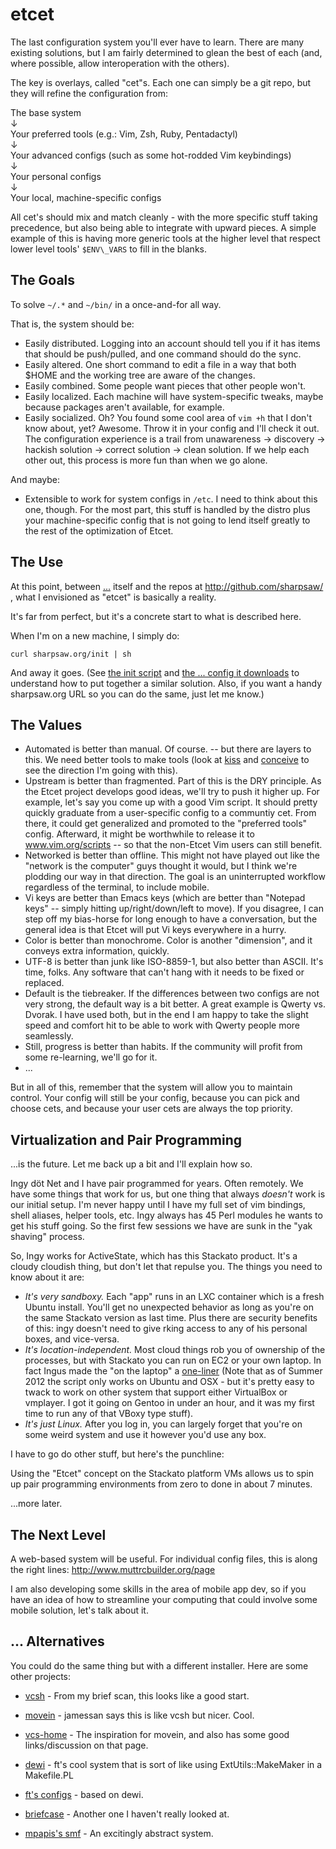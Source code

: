 etcet
=====

The last configuration system you'll ever have to learn. There are many
existing solutions, but I am fairly determined to glean the best of each (and,
where possible, allow interoperation with the others).

The key is overlays, called "cet"s. Each one can simply be a git repo, but
they will refine the configuration from:

The base system  
↓  
Your preferred tools (e.g.: Vim, Zsh, Ruby, Pentadactyl)  
↓  
Your advanced configs (such as some hot-rodded Vim keybindings)  
↓  
Your personal configs  
↓  
Your local, machine-specific configs

All cet's should mix and match cleanly - with the more specific stuff taking
precedence, but also being able to integrate with upward pieces. A simple
example of this is having more generic tools at the higher level that respect
lower level tools' `$ENV\_VARS` to fill in the blanks.

The Goals
-----------

To solve `~/.*` and `~/bin/` in a once-and-for all way.

That is, the system should be:

- Easily distributed. Logging into an account should tell you if it
  has items that should be push/pulled, and one command should do the
  sync.
- Easily altered. One short command to edit a file in a way that both
  $HOME and the working tree are aware of the changes.
- Easily combined. Some people want pieces that other people won't.
- Easily localized. Each machine will have system-specific tweaks,
  maybe because packages aren't available, for example.
- Easily socialized. Oh? You found some cool area of `vim +h` that I don't
  know about, yet? Awesome. Throw it in your config and I'll check it out.
  The configuration experience is a trail from unawareness → discovery →
  hackish solution → correct solution → clean solution. If we help each other
  out, this process is more fun than when we go alone.

And maybe:

- Extensible to work for system configs in `/etc`. I need to think about this
  one, though. For the most part, this stuff is handled by the distro plus
  your machine-specific config that is not going to lend itself greatly to the
  rest of the optimization of Etcet.

The Use
-------

At this point, between [...](https://github.com/ingydotnet/....git) itself and
the repos at http://github.com/sharpsaw/ , what I envisioned as "etcet" is
basically a reality.

It's far from perfect, but it's a concrete start to what is described here.

When I'm on a new machine, I simply do:

    curl sharpsaw.org/init | sh

And away it goes. (See [the init script](http://sharpsaw.org/init) and [the
... config it downloads](http://sharpsaw.org/dots-conf) to understand how to
put together a similar solution. Also, if you want a handy sharpsaw.org URL so
you can do the same, just let me know.)

The Values
----------

- Automated is better than manual. Of course. -- but there are layers to this.
  We need better tools to make tools (look at
  [kiss](https://github.com/ryanjosephking/config/blob/master/bin/kiss) and
  [conceive](https://github.com/ryanjosephking/config/blob/master/bin/conceive)
  to see the direction I'm going with this).
- Upstream is better than fragmented. Part of this is the DRY principle. As
  the Etcet project develops good ideas, we'll try to push it higher up. For
  example, let's say you come up with a good Vim script. It should pretty
  quickly graduate from a user-specific config to a communtiy cet. From there,
  it could get generalized and promoted to the "preferred tools" config.
  Afterward, it might be worthwhile to release it to www.vim.org/scripts -- so
  that the non-Etcet Vim users can still benefit.
- Networked is better than offline.  This might
  not have played out like the "network is the computer" guys thought it
  would, but I think we're plodding our way in that direction. The goal is an
  uninterrupted workflow regardless of the terminal, to include mobile.
- Vi keys are better than Emacs keys (which are better than "Notepad keys" --
  simply hitting up/right/down/left to move). If you disagree, I can step off
  my bias-horse for long enough to have a conversation, but the general idea
  is that Etcet will put Vi keys everywhere in a hurry.
- Color is better than monochrome. Color is another "dimension", and it
  conveys extra information, quickly.
- UTF-8 is better than junk like ISO-8859-1, but also better than ASCII. It's
  time, folks. Any software that can't hang with it needs to be fixed or
  replaced.
- Default is the tiebreaker. If the differences between two configs are not
  very strong, the default way is a bit better. A great example is Qwerty vs.
  Dvorak. I have used both, but in the end I am happy to take the slight speed
  and comfort hit to be able to work with Qwerty people more seamlessly.
- Still, progress is better than habits. If the community will profit from
  some re-learning, we'll go for it.
- ...

But in all of this, remember that the system will allow you to maintain
control. Your config will still be your config, because you can pick and
choose cets, and because your user cets are always the top priority.

Virtualization and Pair Programming
-----------------------------------

...is the future.  Let me back up a bit and I'll explain how so.

Ingy döt Net and I have pair programmed for years. Often remotely. We have
some things that work for us, but one thing that always _doesn't_ work is our
initial setup. I'm never happy until I have my full set of vim bindings, shell
aliases, helper tools, etc. Ingy always has 45 Perl modules he wants to get
his stuff going. So the first few sessions we have are sunk in the "yak
shaving" process.

So, Ingy works for ActiveState, which has this Stackato product. It's a cloudy
cloudish thing, but don't let that repulse you. The things you need to know
about it are:

- *It's very sandboxy.* Each "app" runs in an LXC container which is a fresh
  Ubuntu install. You'll get no unexpected behavior as long as you're on the
  same Stackato version as last time. Plus there are security benefits of
  this: ingy doesn't need to give rking access to any of his personal boxes,
  and vice-versa.
- *It's location-independent.* Most cloud things rob you of ownership of the
  processes, but with Stackato you can run on EC2 or your own laptop. In fact
  Ingus made the "on the laptop" a
  [one-liner](http://www.activestate.com/blog/2012/03/install-stackato-micro-cloud-one-command)
  (Note that as of Summer 2012 the script only works on Ubuntu and OSX - but
  it's pretty easy to twack to
  work on other system that support either VirtualBox or vmplayer. I got it
  going on Gentoo in under an hour, and it was my first time to run any of
  that VBoxy type stuff).
- *It's just Linux.* After you log in, you can largely forget that you're on
  some weird system and use it however you'd use any box.

I have to go do other stuff, but here's the punchline:

Using the "Etcet" concept on the Stackato platform VMs allows us to spin up
pair programming environments from zero to done in about 7 minutes.

...more later.

The Next Level
--------------

A web-based system will be useful. For individual config files, this is along
the right lines: http://www.muttrcbuilder.org/page

I am also developing some skills in the area of mobile app dev, so if you have
an idea of how to streamline your computing that could involve some mobile
solution, let's talk about it.

... Alternatives
----------------

You could do the same thing but with a different installer. Here are some other projects:

- [vcsh](https://github.com/RichiH/vcsh) - From my brief scan, this looks like
  a good start.

- [movein](http://stew.vireo.org/movein/) - jamessan says this is like vcsh
  but nicer. Cool.

- [vcs-home](http://vcs-home.branchable.com/) - The inspiration for movein,
  and also has some good links/discussion on that page.

- [dewi](https://github.com/ft/dewi) - ft's cool system that is sort of like
  using ExtUtils::MakeMaker in a Makefile.PL

- [ft's configs](https://dev.0x50.de/projects/ftdotfiles666) - based on dewi.

- [briefcase](htttp://jim.github.com/briefcase) - Another one I haven't really
  looked at.

- [mpapis's smf](https://github.com/sm/sm) - An excitingly abstract system.
